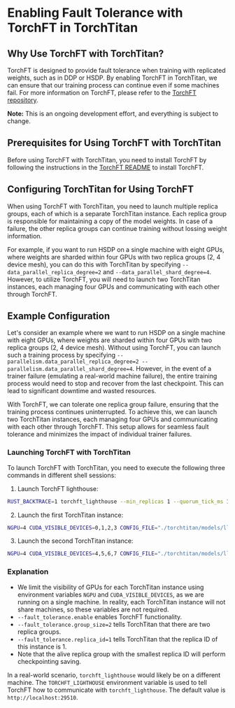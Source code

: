 # Enabling Fault Tolerance with TorchFT in TorchTitan

## Why Use TorchFT with TorchTitan?

TorchFT is designed to provide fault tolerance when training with replicated weights, such as in DDP or HSDP. By enabling TorchFT in TorchTitan, we can ensure that our training process can continue even if some machines fail. For more information on TorchFT, please refer to the [TorchFT repository](https://github.com/pytorch/torchft/).

**Note:** This is an ongoing development effort, and everything is subject to change.

## Prerequisites for Using TorchFT with TorchTitan

Before using TorchFT with TorchTitan, you need to install TorchFT by following the instructions in the [TorchFT README](https://github.com/pytorch/torchft/blob/main/README.md) to install TorchFT.

## Configuring TorchTitan for Using TorchFT

When using TorchFT with TorchTitan, you need to launch multiple replica groups, each of which is a separate TorchTitan instance. Each replica group is responsible for maintaining a copy of the model weights. In case of a failure, the other replica groups can continue training without lossing weight information.

For example, if you want to run HSDP on a single machine with eight GPUs, where weights are sharded within four GPUs with two replica groups (2, 4 device mesh), you can do this with TorchTitan by specifying `--data_parallel_replica_degree=2` and `--data_parallel_shard_degree=4`. However, to utilize TorchFT, you will need to launch two TorchTitan instances, each managing four GPUs and communicating with each other through TorchFT.

## Example Configuration

Let's consider an example where we want to run HSDP on a single machine with eight GPUs, where weights are sharded within four GPUs with two replica groups (2, 4 device mesh). Without using TorchFT, you can launch such a training process by specifying `--parallelism.data_parallel_replica_degree=2 --parallelism.data_parallel_shard_degree=4`. However, in the event of a trainer failure (emulating a real-world machine failure), the entire training process would need to stop and recover from the last checkpoint. This can lead to significant downtime and wasted resources.

With TorchFT, we can tolerate one replica group failure, ensuring that the training process continues uninterrupted. To achieve this, we can launch two TorchTitan instances, each managing four GPUs and communicating with each other through TorchFT. This setup allows for seamless fault tolerance and minimizes the impact of individual trainer failures.

### Launching TorchFT with TorchTitan

To launch TorchFT with TorchTitan, you need to execute the following three commands in different shell sessions:

1. Launch TorchFT lighthouse:
```bash
RUST_BACKTRACE=1 torchft_lighthouse --min_replicas 1 --quorum_tick_ms 100 --join_timeout_ms 10000
```
2. Launch the first TorchTitan instance:
```bash
NGPU=4 CUDA_VISIBLE_DEVICES=0,1,2,3 CONFIG_FILE="./torchtitan/models/llama3/train_configs/llama3_8b.toml" ./run_train.sh --fault_tolerance.enable --fault_tolerance.replica_id=0 --fault_tolerance.group_size=2 --parallelism.data_parallel_shard_degree=4
```
3. Launch the second TorchTitan instance:
```bash
NGPU=4 CUDA_VISIBLE_DEVICES=4,5,6,7 CONFIG_FILE="./torchtitan/models/llama3/train_configs/llama3_8b.toml" ./run_train.sh --fault_tolerance.enable --fault_tolerance.replica_id=1 --fault_tolerance.group_size=2 --parallelism.data_parallel_shard_degree=4
```

### Explanation

* We limit the visibility of GPUs for each TorchTitan instance using environment variables `NGPU` and `CUDA_VISIBLE_DEVICES`, as we are running on a single machine. In reality, each TorchTitan instance will not share machines, so these variables are not required.
* `--fault_tolerance.enable` enables TorchFT functionality.
* `--fault_tolerance.group_size=2` tells TorchTitan that there are two replica groups.
* `--fault_tolerance.replica_id=1` tells TorchTitan that the replica ID of this instance is 1.
* Note that the alive replica group with the smallest replica ID will perform checkpointing saving.

In a real-world scenario, `torchft_lighthouse` would likely be on a different machine. The `TORCHFT_LIGHTHOUSE` environment variable is used to tell TorchFT how to communicate with `torchft_lighthouse`. The default value is `http://localhost:29510`.
